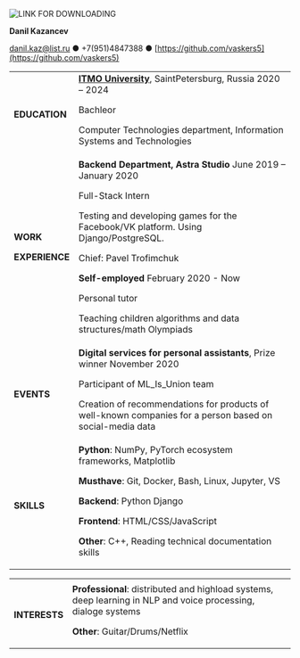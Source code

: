 ![LINK FOR DOWNLOADING](https://clck.ru/YFpeT)

**Danil Kazancev**

danil.kaz@list.ru ● +7(951)4847388 ● [https://github.com/vaskers5](https://github.com/vaskers5)


<table>
  <tr>
   <td><strong>EDUCATION</strong>
   </td>
   <td><strong><a href="http://www.example.com/my-university">ITMO University</a></strong>, Saint­Petersburg, Russia	2020 – 2024
<p>
Bachleor
<p>
Computer Technologies department, Information Systems and Technologies
   </td>
  </tr>
  <tr>
   <td><strong>WORK</strong>
<p>
<strong>EXPERIENCE</strong>
   </td>
   <td><strong>Backend Department, Astra Studio</strong>	June 2019 – January 2020
<p>
Full-Stack Intern
<p>
Testing and developing games for the Facebook/VK platform. Using Django/PostgreSQL.
<p>
Chief: Pavel Trofimchuk
<p>
<strong>Self-employed                                                                                                        </strong> February 2020 - Now
<p>
Personal tutor 
<p>
Teaching children algorithms and data structures/math Olympiads
   </td>
  </tr>
  <tr>
   <td><strong>EVENTS</strong>
   </td>
   <td><strong>Digital services for personal assistants</strong>, Prize winner                                                   November 2020
<p>
Participant of ML_Is_Union team
<p>
Creation of recommendations for products of well-known companies for a person based on social-media data
   </td>
  </tr>
  <tr>
   <td><strong>SKILLS</strong>
   </td>
   <td><strong>Python</strong>: NumPy, PyTorch ecosystem frameworks, Matplotlib
<p>
<strong>Must­have</strong>: Git, Docker, Bash, Linux, Jupyter, VS
<p>
<strong>Backend</strong>: Python Django
<p>
<strong>Frontend</strong>: HTML/CSS/JavaScript
<p>
<strong>Other</strong>: C++, Reading technical documentation skills
   </td>
  </tr>
</table>



<table>
  <tr>
   <td>
   </td>
   <td>
   </td>
  </tr>
  <tr>
   <td><strong>INTERESTS</strong>
   </td>
   <td><strong>  Professional</strong>: distributed and highload systems, deep learning in NLP and voice processing, dialoge systems 
<p>
<strong>  Other</strong>: Guitar/Drums/Netflix
   </td>
  </tr>
</table>
